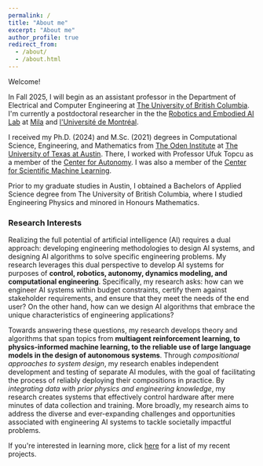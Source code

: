 ```yaml
---
permalink: /
title: "About me"
excerpt: "About me"
author_profile: true
redirect_from: 
  - /about/
  - /about.html
---
```


Welcome! 

In Fall 2025, I will begin as an assistant professor in the Department of Electrical and Computer Engineering at [The University of British Columbia](https://ece.ubc.ca/).
I'm currently a postdoctoral researcher in the the [Robotics and Embodied AI Lab](https://montrealrobotics.ca/) at [Mila](https://mila.quebec/en) and [l'Université de Montréal](https://diro.umontreal.ca/accueil/). 

I received my Ph.D. (2024) and M.Sc. (2021) degrees in Computational Science, Engineering, and Mathematics from [The Oden Institute](https://www.oden.utexas.edu/) at [The University of Texas at Austin](https://www.utexas.edu/). There, I worked with Professor Ufuk Topcu as a member of the [Center for Autonomy](https://oden.utexas.edu/research/centers-and-groups/center-for-autonomy/). I was also a member of the [Center for Scientific Machine Learning](https://oden.utexas.edu/research/centers-and-groups/center-for-scientific-machine-learning/). 
<!-- I'm a member of Professor Ufuk Topcu's [Autonomous Systems Group](https://www.ae.utexas.edu/facultysites/topcu/wiki/index.php/Main_Page).  -->

Prior to my graduate studies in Austin, I obtained a Bachelors of Applied Science degree from The University of British Columbia, where I studied Engineering Physics and minored in Honours Mathematics.

### Research Interests
Realizing the full potential of artificial intelligence (AI) requires a dual approach: developing engineering methodologies to design AI systems, and designing AI algorithms to solve specific engineering problems. My research leverages this dual perspective to develop AI systems for purposes of **control, robotics, autonomy, dynamics modeling, and computational engineering**. Specifically, my research asks: how can we engineer AI systems within budget constraints, certify them against stakeholder requirements, and ensure that they meet the needs of the end user? On the other hand, how can we design AI algorithms that embrace the unique characteristics of engineering applications?

Towards answering these questions, my research develops theory and algorithms that span topics from **multiagent reinforcement learning, to physics-informed machine learning, to the reliable use of large language models in the design of autonomous systems**. Through *compositional approaches to system design*, my research enables independent development and testing of separate AI modules, 
with the goal of facilitating the process of reliably deploying their compositions in practice. By *integrating data with prior physics and engineering knowledge*, my research creates systems that effectively control hardware after mere minutes of data collection and training. More broadly, my research aims to address the diverse and ever-expanding challenges and opportunities associated with engineering AI systems to tackle societally impactful problems. 
<!-- I have applied these algorithms to enable unprecedented autonomy for air and ground robots; I developed a multifidelity simulation-to-reality pipeline to train, verify, and deploy deep reinforcement learning policies that pilot unmanned ground vehicles, and I used physics-informed learning to develop model-based controllers for hexacopter hardware from extremely scarce datasets. -->

If you're interested in learning more, click [here](publications.md) for a list of my recent projects.

<!-- I'm interested in studying how prior knowledge can be incorporated into deep learning and reinforcement learning algorithms in order to improve their data efficiency and their generalizability, as well as to yield policies with verifiable properties. Two of my recent projects have focused on [compositional RL systems](../_publications/2021_verifiable_and_compositional_rl.md), and on [using physics-based knowledge](../_publications/2023_how_to_sde_in_3_mins.md) to improve the data efficiency and generalizability of neural network models of dynamical systems. -->

<!-- Developing methods to incorporate prior knowledge into reinforcement learning algorithms in order to improve their data efficiency and robustness, as well as to yield policies with verifiable properties. -->


<!-- I'm interested in studying how prior knowledge can be incorporated into reinforcement learning systems, and how such structured information may be used for the formal verification of said systems. -->

<!-- He is interested in studying how prior knowledge can be incorporated into reinforcement learning (RL) systems, and how such information may be used for the formal verification of said systems, particularly in the context of safety-critical engineering applications. His recent research has focused on compositional RL systems; complex (or multi-agent) systems are decomposed into their constituent components to simplify learning, while theoretical guarantees are developed to assure that compositions of such components satisfy system-level requirements. -->

<!-- **Other Intersts**
In my free time I enjoy reading fiction, taking photos, and playing video games. -->

<!-- This is the front page of a website that is powered by the [academicpages template](https://github.com/academicpages/academicpages.github.io) and hosted on GitHub pages. [GitHub pages](https://pages.github.com) is a free service in which websites are built and hosted from code and data stored in a GitHub repository, automatically updating when a new commit is made to the respository. This template was forked from the [Minimal Mistakes Jekyll Theme](https://mmistakes.github.io/minimal-mistakes/) created by Michael Rose, and then extended to support the kinds of content that academics have: publications, talks, teaching, a portfolio, blog posts, and a dynamically-generated CV. You can fork [this repository](https://github.com/academicpages/academicpages.github.io) right now, modify the configuration and markdown files, add your own PDFs and other content, and have your own site for free, with no ads! An older version of this template powers my own personal website at [stuartgeiger.com](http://stuartgeiger.com), which uses [this Github repository](https://github.com/staeiou/staeiou.github.io).

A data-driven personal website
======
Like many other Jekyll-based GitHub Pages templates, academicpages makes you separate the website's content from its form. The content & metadata of your website are in structured markdown files, while various other files constitute the theme, specifying how to transform that content & metadata into HTML pages. You keep these various markdown (.md), YAML (.yml), HTML, and CSS files in a public GitHub repository. Each time you commit and push an update to the repository, the [GitHub pages](https://pages.github.com/) service creates static HTML pages based on these files, which are hosted on GitHub's servers free of charge.

Many of the features of dynamic content management systems (like Wordpress) can be achieved in this fashion, using a fraction of the computational resources and with far less vulnerability to hacking and DDoSing. You can also modify the theme to your heart's content without touching the content of your site. If you get to a point where you've broken something in Jekyll/HTML/CSS beyond repair, your markdown files describing your talks, publications, etc. are safe. You can rollback the changes or even delete the repository and start over -- just be sure to save the markdown files! Finally, you can also write scripts that process the structured data on the site, such as [this one](https://github.com/academicpages/academicpages.github.io/blob/master/talkmap.ipynb) that analyzes metadata in pages about talks to display [a map of every location you've given a talk](https://academicpages.github.io/talkmap.html).

Getting started
======
1. Register a GitHub account if you don't have one and confirm your e-mail (required!)
1. Fork [this repository](https://github.com/academicpages/academicpages.github.io) by clicking the "fork" button in the top right. 
1. Go to the repository's settings (rightmost item in the tabs that start with "Code", should be below "Unwatch"). Rename the repository "[your GitHub username].github.io", which will also be your website's URL.
1. Set site-wide configuration and create content & metadata (see below -- also see [this set of diffs](http://archive.is/3TPas) showing what files were changed to set up [an example site](https://getorg-testacct.github.io) for a user with the username "getorg-testacct")
1. Upload any files (like PDFs, .zip files, etc.) to the files/ directory. They will appear at https://[your GitHub username].github.io/files/example.pdf.  
1. Check status by going to the repository settings, in the "GitHub pages" section

Site-wide configuration
------
The main configuration file for the site is in the base directory in [_config.yml](https://github.com/academicpages/academicpages.github.io/blob/master/_config.yml), which defines the content in the sidebars and other site-wide features. You will need to replace the default variables with ones about yourself and your site's github repository. The configuration file for the top menu is in [_data/navigation.yml](https://github.com/academicpages/academicpages.github.io/blob/master/_data/navigation.yml). For example, if you don't have a portfolio or blog posts, you can remove those items from that navigation.yml file to remove them from the header. 

Create content & metadata
------
For site content, there is one markdown file for each type of content, which are stored in directories like _publications, _talks, _posts, _teaching, or _pages. For example, each talk is a markdown file in the [_talks directory](https://github.com/academicpages/academicpages.github.io/tree/master/_talks). At the top of each markdown file is structured data in YAML about the talk, which the theme will parse to do lots of cool stuff. The same structured data about a talk is used to generate the list of talks on the [Talks page](https://academicpages.github.io/talks), each [individual page](https://academicpages.github.io/talks/2012-03-01-talk-1) for specific talks, the talks section for the [CV page](https://academicpages.github.io/cv), and the [map of places you've given a talk](https://academicpages.github.io/talkmap.html) (if you run this [python file](https://github.com/academicpages/academicpages.github.io/blob/master/talkmap.py) or [Jupyter notebook](https://github.com/academicpages/academicpages.github.io/blob/master/talkmap.ipynb), which creates the HTML for the map based on the contents of the _talks directory).

**Markdown generator**

I have also created [a set of Jupyter notebooks](https://github.com/academicpages/academicpages.github.io/tree/master/markdown_generator
) that converts a CSV containing structured data about talks or presentations into individual markdown files that will be properly formatted for the academicpages template. The sample CSVs in that directory are the ones I used to create my own personal website at stuartgeiger.com. My usual workflow is that I keep a spreadsheet of my publications and talks, then run the code in these notebooks to generate the markdown files, then commit and push them to the GitHub repository.

How to edit your site's GitHub repository
------
Many people use a git client to create files on their local computer and then push them to GitHub's servers. If you are not familiar with git, you can directly edit these configuration and markdown files directly in the github.com interface. Navigate to a file (like [this one](https://github.com/academicpages/academicpages.github.io/blob/master/_talks/2012-03-01-talk-1.md) and click the pencil icon in the top right of the content preview (to the right of the "Raw | Blame | History" buttons). You can delete a file by clicking the trashcan icon to the right of the pencil icon. You can also create new files or upload files by navigating to a directory and clicking the "Create new file" or "Upload files" buttons. 

Example: editing a markdown file for a talk
![Editing a markdown file for a talk](/images/editing-talk.png)

For more info
------
More info about configuring academicpages can be found in [the guide](https://academicpages.github.io/markdown/). The [guides for the Minimal Mistakes theme](https://mmistakes.github.io/minimal-mistakes/docs/configuration/) (which this theme was forked from) might also be helpful. -->

